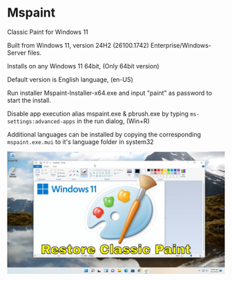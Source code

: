 # Mspaint
Classic Paint for Windows 11

Built from Windows 11, version 24H2 (26100.1742) Enterprise/Windows-Server files.

Installs on any Windows 11 64bit, (Only 64bit version)

Default version is English language, (en-US)

Run installer Mspaint-Installer-x64.exe and input "paint" as password to start the install.

Disable app execution alias mspaint.exe & pbrush.exe by typing `ms-settings:advanced-apps`
in the run dialog, (Win+R)

Additional languages can be installed by copying the corresponding `mspaint.exe.mui` to it's language folder
in system32

<p align="center"><img src="Classic-Paint.jpg" width="600" /></p>
